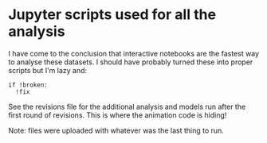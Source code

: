 # Jupyter scripts used for all the analysis

I have come to the conclusion that interactive notebooks are the fastest way to analyse these datasets. 
I should have probably turned these into proper scripts but I'm lazy and:
```
if !broken: 
  !fix
```

See the revisions file for the additional analysis and models run after the first round of revisions. This is where the animation code is hiding!


Note: files were uploaded with whatever was the last thing to run.
